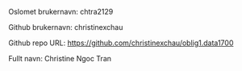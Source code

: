 Oslomet brukernavn: chtra2129

Github brukernavn: christinexchau

Github repo URL: https://github.com/christinexchau/oblig1.data1700

Fullt navn: Christine Ngoc Tran
